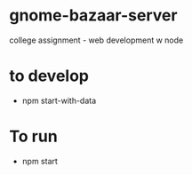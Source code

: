 # gnome-bazaar-server
college assignment - web development w node

# to develop 
- npm start-with-data

# To run
- npm start
